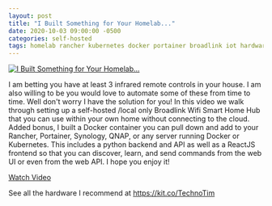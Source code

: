 ```yaml
---
layout: post
title: "I Built Something for Your Homelab..."
date: 2020-10-03 09:00:00 -0500
categories: self-hosted
tags: homelab rancher kubernetes docker portainer broadlink iot hardware
---
```


[![I Built Something for Your Homelab...](https://img.youtube.com/vi/4MJW29mR-Xc/0.jpg)](https://www.youtube.com/watch?v=4MJW29mR-Xc "I Built Something for Your Homelab...")

I am betting you have at least 3 infrared remote controls in your house.  I am also willing to be you would love to automate some of these from time to time.  Well don't worry I have the solution for you!   In this video we walk through setting up a self-hosted /local only Broadlink Wifi Smart Home Hub that you can use within your own home without connecting to the cloud.  Added bonus, I built a Docker container you can pull down and add to your Rancher, Portainer, Synology, QNAP, or any server running Docker or Kubernetes.  This includes a python backend and API as well as a ReactJS frontend so that you can discover, learn, and send commands from the web UI or even from the web API.  I hope you enjoy it!

[Watch Video](https://www.youtube.com/watch?v=4MJW29mR-Xc)

See all the hardware I recommend at <https://kit.co/TechnoTim>
